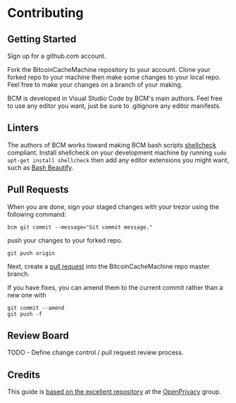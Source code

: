 # Contributing

## Getting Started

Sign up for a github.com account.

Fork the BitcoinCacheMachine repository to your account. Clone your forked repo to your machine then make some changes to your local repo. Feel free to make your changes on a branch of your making.

BCM is developed in Visual Studio Code by BCM's main authors. Feel free to use any editor you want, just be sure to .gitignore any editor manifests.

## Linters

The authors of BCM works toward making BCM bash scripts [shellcheck](https://github.com/koalaman/shellcheck) compliant. Install shellcheck on your development machine by running `sudo apt-get install shellcheck` then add any editor extensions you might want, such as [Bash Beautify]().

## Pull Requests

When you are done, sign your staged changes with your trezor using the following command:

    bcm git commit --message="Git commit message."

push your changes to your forked repo.

    git push origin
    
Next, create a [pull request](https://github.com/BitcoinCacheMachine/BitcoinCacheMachine/projects) into the BitcoinCacheMachine repo master branch.

If you have fixes, you can amend them to the current commit rather than a new one with

    git commit --amend
    git push -f

## Review Board

TODO - Define change control / pull request review process.

## Credits

This guide is [based on the excellent repository](https://git.openprivacy.ca/cwtch.im/cwtch/raw/master/CONTRIBUTING.md) at the [OpenPrivacy](https://openprivacy.ca/) group.
